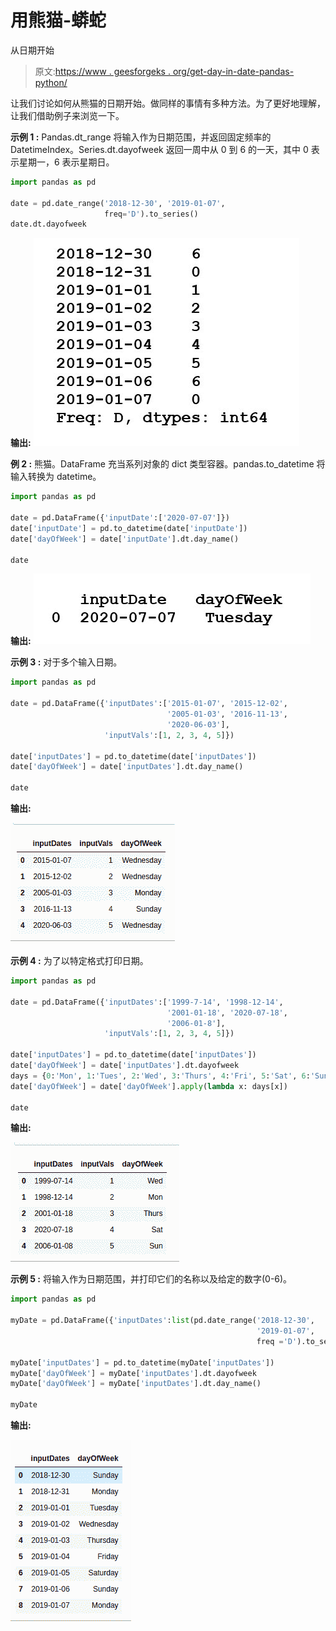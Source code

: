# 用熊猫-蟒蛇

从日期开始

> 原文:[https://www . geesforgeks . org/get-day-in-date-pandas-python/](https://www.geeksforgeeks.org/get-day-from-date-in-pandas-python/)

让我们讨论如何从熊猫的日期开始。做同样的事情有多种方法。为了更好地理解，让我们借助例子来浏览一下。

**示例 1 :** Pandas.dt_range 将输入作为日期范围，并返回固定频率的 DatetimeIndex。Series.dt.dayofweek 返回一周中从 0 到 6 的一天，其中 0 表示星期一，6 表示星期日。

```py
import pandas as pd

date = pd.date_range('2018-12-30', '2019-01-07',
                     freq='D').to_series()
date.dt.dayofweek
```

**输出:**
![](img/9480a9c57f1a6cd6794257110ece71ea.png)

**例 2 :** 熊猫。DataFrame 充当系列对象的 dict 类型容器。pandas.to_datetime 将输入转换为 datetime。

```py
import pandas as pd

date = pd.DataFrame({'inputDate':['2020-07-07']})
date['inputDate'] = pd.to_datetime(date['inputDate'])
date['dayOfWeek'] = date['inputDate'].dt.day_name()

date
```

**输出:**
![](img/799acc83b80a6e27cd2e24f3fa31cdc8.png)

**示例 3 :** 对于多个输入日期。

```py
import pandas as pd

date = pd.DataFrame({'inputDates':['2015-01-07', '2015-12-02',
                                   '2005-01-03', '2016-11-13',
                                   '2020-06-03'], 
                     'inputVals':[1, 2, 3, 4, 5]})

date['inputDates'] = pd.to_datetime(date['inputDates'])
date['dayOfWeek'] = date['inputDates'].dt.day_name()

date
```

**输出:**

![pandas-day-from-date-1](img/077ceed74eaa44e41a386c748f646397.png)

**示例 4 :** 为了以特定格式打印日期。

```py
import pandas as pd

date = pd.DataFrame({'inputDates':['1999-7-14', '1998-12-14', 
                                   '2001-01-18', '2020-07-18',
                                   '2006-01-8'], 
                     'inputVals':[1, 2, 3, 4, 5]})

date['inputDates'] = pd.to_datetime(date['inputDates'])
date['dayOfWeek'] = date['inputDates'].dt.dayofweek
days = {0:'Mon', 1:'Tues', 2:'Wed', 3:'Thurs', 4:'Fri', 5:'Sat', 6:'Sun'}
date['dayOfWeek'] = date['dayOfWeek'].apply(lambda x: days[x])

date
```

**输出:**

![pandas-day-from-date-2](img/61901ff148798daa289a6c339b8f5836.png)

**示例 5 :** 将输入作为日期范围，并打印它们的名称以及给定的数字(0-6)。

```py
import pandas as pd

myDate = pd.DataFrame({'inputDates':list(pd.date_range('2018-12-30',
                                                       '2019-01-07', 
                                                       freq ='D').to_series())})

myDate['inputDates'] = pd.to_datetime(myDate['inputDates'])
myDate['dayOfWeek'] = myDate['inputDates'].dt.dayofweek
myDate['dayOfWeek'] = myDate['inputDates'].dt.day_name()

myDate
```

**输出:**

![python-days-from-date](img/ff6df386aa3ad667916d1d8589761689.png)